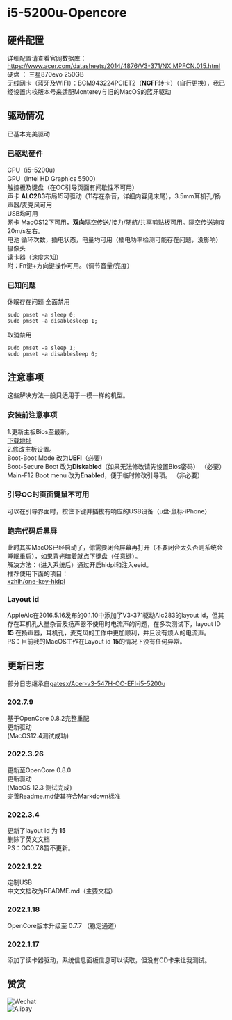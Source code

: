# i5-5200u-Opencore
##  硬件配置
详细配置请查看官网数据库：https://www.acer.com/datasheets/2014/4876/V3-371/NX.MPFCN.015.html   
硬盘 ： 三星870evo 250GB      
无线网卡（蓝牙及WIFI）：BCM943224PCIET2（**NGFF**转卡）（自行更换），我已经设置内核版本号来适配Monterey与旧的MacOS的蓝牙驱动     
## 驱动情况
已基本完美驱动
### 已驱动硬件
CPU（i5-5200u）   
GPU（Intel HD Graphics 5500）   
触控板及键盘（在OC引导页面有间歇性不可用）   
声卡 **ALC283**布局15可驱动（11存在杂音，详细内容见末尾），3.5mm耳机孔/扬声器/麦克风可用   
USB均可用   
网卡 MacOS12下可用，**双向**隔空传送/接力/随航/共享剪贴板可用。隔空传送速度20m/s左右。     
电池 循环次数，插电状态，电量均可用（插电功率检测可能存在问题，没影响）     
摄像头   
读卡器（速度未知）  
附：Fn键+方向键操作可用。（调节音量/亮度）
### 已知问题
休眠存在问题
全面禁用   
```
sudo pmset -a sleep 0;   
sudo pmset -a disablesleep 1;
```
取消禁用    
```
sudo pmset -a sleep 1;    
sudo pmset -a disablesleep 0;   
```
## 注意事项
这些解决方法一般只适用于一模一样的机型。
### 安装前注意事项
1.更新主板Bios至最新。  
[下载地址](https://www.acer.com.cn/support.html?type=1)  
2.修改主板设置。  
Boot-Boot Mode 改为**UEFI**（必要）  
Boot-Secure Boot 改为**Diskabled**（如果无法修改请先设置Bios密码） （必要）  
Main-F12 Boot menu 改为**Enabled**，便于临时修改引导项。 （非必要）  
### 引导OC时页面键鼠不可用
可以在引导界面时，按住下键并插拔有响应的USB设备（u盘·鼠标·iPhone）
### 跑完代码后黑屏
此时其实MacOS已经启动了，你需要闭合屏幕再打开（不要闭合太久否则系统会睡眠重启），如果背光暗着就点下键盘（任意键）。  
解决方法：（进入系统后）通过开启hidpi和注入eeid。  
推荐使用下面的项目：  
[xzhih/one-key-hidpi](https://github.com/xzhih/one-key-hidpi)
### Layout id
AppleAlc在2016.5.16发布的0.1.10中添加了V3-371驱动Alc283的layout id，但其存在耳机孔大量杂音及扬声器不使用时电流声的问题，在多次测试下，layout ID **15** 在扬声器，耳机孔，麦克风的工作中更加顺利，并且没有烦人的电流声。  
PS：目前我的MacOS工作在Layout id **15**的情况下没有任何异常。  
## 更新日志    
部分日志继承自[gatesx/Acer-v3-547H-OC-EFI-i5-5200u](https://github.com/gatesx/Acer-v3-371-547H-OC-EFI-i5-5200u)  
### 202.7.9
基于OpenCore 0.8.2完整重配  
更新驱动  
(MacOS12.4测试成功)  
### 2022.3.26  
更新至OpenCore 0.8.0   
更新驱动   
(MacOS 12.3 测试完成)   
完善Readme.md使其符合Markdown标准
### 2022.3.4  
更新了layout id 为 **15**  
删除了英文文档  
PS：OC0.7.8暂不更新。  
### 2022.1.22  
定制USB  
中文文档改为README.md（主要文档）  
### 2022.1.18  
OpenCore版本升级至 0.7.7 （稳定通道）  
### 2022.1.17  
添加了读卡器驱动，系统信息面板信息可以读取，但没有CD卡来让我测试。  

## 赞赏   
![Wechat](https://user-images.githubusercontent.com/108464559/178111133-1902d02d-3d43-4bdb-b88f-2d3d695f7d70.JPG)   
![Alipay](https://user-images.githubusercontent.com/108464559/178111152-2ab9e2f5-d49c-4de9-95e7-e781cab4e712.JPG)

